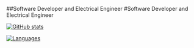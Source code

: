 <!-- ## Hi there 👋 -->

<!--
**joelanderson000/joelanderson000** is a ✨ _special_ ✨ repository because its `README.md` (this file) appears on your GitHub profile.

Here are some ideas to get you started:

- 🔭 I’m currently working on ...
- 🌱 I’m currently learning ...
- 👯 I’m looking to collaborate on ...
- 🤔 I’m looking for help with ...
- 💬 Ask me about ...
- 📫 How to reach me: ...
- 😄 Pronouns: ...
- ⚡ Fun fact: ...
-->
##Software Developer and Electrical Engineer
#Software Developer and Electrical Engineer

[![GitHub stats](https://github-readme-stats.vercel.app/api?username=joelanderson000&show_icons=true&show_icons=true&bg_color=050F2C&icon_color=2DDE98&title_color=00AEFF&text_color=FFFFFF)](https://github.com/anuraghazra/github-readme-stats)

[![Languages](https://github-readme-stats.vercel.app/api/top-langs/?username=joelanderson000&layout=compact&langs_count=10&bg_color=050F2C&icon_color=2DDE98&title_color=00AEFF&text_color=FFFFFF)](https://github.com/aliciapaz)